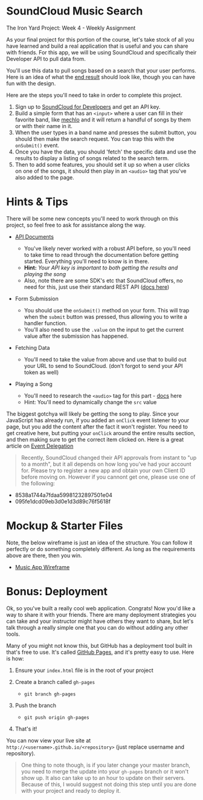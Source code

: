 # SoundCloud Music Search
The Iron Yard Project: Week 4 - Weekly Assignment

As your final project for this portion of the course, let's take stock of all you have learned and build a real application that is useful and you can share with friends. For this app, we will be using SoundCloud and specifically their Developer API to pull data from.

You'll use this data to pull songs based on a search that your user performs. Here is an idea of what the [end result](https://tiy-learn-content.s3.amazonaws.com/c888498b-musicapp.jpg) should look like, though you can have fun with the design.

Here are the steps you'll need to take in order to complete this project.

1. Sign up to [SoundCloud for Developers](https://developers.soundcloud.com) and get an API key.
2. Build a simple form that has an `<input>` where a user can fill in their favorite band, like [mechlo](https://soundcloud.com/mechlo) and it will return a handful of songs by them or with their name in it.
3. When the user types in a band name and presses the submit button, you should then make the search request. You can trap this with the `onSubmit()` event.
4. Once you have the data, you should 'fetch' the specific data and use the results to display a listing of songs related to the search term.
5. Then to add some features, you should set it up so when a user clicks on one of the songs, it should then play in an `<audio>` tag that you've also added to the page.


# Hints & Tips

There will be some new concepts you'll need to work through on this project, so feel free to ask for assistance along the way.

- [API Documents](https://developers.soundcloud.com/docs/api/reference)
    * You've likely never worked with a robust API before, so you'll need to take time to read through the documentation before getting started. Everything you'll need to know is in there.
    * **Hint:** *Your API key is important to both getting the results and playing the song*
    * Also, note there are some SDK's etc that SoundCloud offers, no need for this, just use their standard REST API ([docs here](https://developers.soundcloud.com/docs/api/reference))

- Form Submission
    * You should use the `onSubmit()` method on your form. This will trap when the `submit` button was pressed, thus allowing you to write a handler function.
    * You'll also need to use the `.value` on the input to get the current value after the submission has happened.

- Fetching Data
    * You'll need to take the value from above and use that to build out your URL to send to SoundCloud. (don't forgot to send your API token as well)

- Playing a Song
    * You'll need to research the `<audio>` tag for this part - [docs](https://developer.mozilla.org/en-US/docs/Web/HTML/Element/audio) here
    * Hint: You'll need to dynamically change the `src` value

The biggest gotchya will likely be getting the song to play. Since your JavaScript has already run, if you added an `onClick` event listener to your page, but you add the content after the fact it won't register. You need to get creative here, but putting your `onClick` around the entire results section, and then making sure to get the correct item clicked on. Here is a great article on [Event Delegation](https://davidwalsh.name/event-delegate)

> Recently, SoundCloud changed their API approvals from instant to "up to a month", but it all depends on how long you've had your account for. Please try to register a new app and obtain your own Client ID before moving on. However if you cannont get one, please use one of the following:
* 8538a1744a7fdaa59981232897501e04
* 095fe1dcd09eb3d0e1d3d89c76f5618f

# Mockup & Starter Files

Note, the below wireframe is just an idea of the structure. You can follow it perfectly or do something completely different. As long as the requirements above are there, then you win.

- [Music App Wireframe](https://tiy-learn-content.s3.amazonaws.com/c888498b-musicapp.jpg)

# Bonus: Deployment

Ok, so you've built a really cool web application. Congrats! Now you'd like a way to share it with your friends. There are many deployment strategies you can take and your instructor might have others they want to share, but let's talk through a really simple one that you can do without adding any other tools.

Many of you might not know this, but GitHub has a deployment tool built in that's free to use. It's called [GitHub Pages](https://pages.github.com/), and it's pretty easy to use. Here is how:

1. Ensure your `index.html` file is in the root of your project

2. Create a branch called `gh-pages`
    * `git branch gh-pages`

3. Push the branch
    * `git push origin gh-pages`
4. That's it!

You can now view your live site at `http://<username>.github.io/<repository>` (just replace username and repository).

> One thing to note though, is if you later change your master branch, you need to merge the update into your `gh-pages` branch or it won't show up. It also can take up to an hour to update on their servers. Because of this, I would suggest not doing this step until you are done with your project and ready to deploy it.